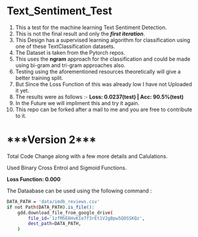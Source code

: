 # Text_Sentiment_Test

1) This a test for the machine learning Text Sentiment Detection.
2) This is not the final result and only the  ***first iteration***.
3) This Design has a supervised learning algorithm for classification using one of these TextClassification datasets.
4) The Dataset is taken from the Pytorch repos.
5) This uses the **ngram** approach for the classification and could be made using bi-gram and tri-gram approaches also.
6) Testing using the aforementioned resources theoretically will give a better training split.
7) But Since the Loss Function of this was already low I have not Uploaded it yet.
8) The  results were as follows :- **Loss: 0.0237(test)      |       Acc: 90.5%(test)**
9) In the Future we will impliment this and try it again.
10) This repo can be forked after a mail to me and you are free to contribute to it.


<h1>***Version 2***</h1>

Total Code Change along with a few more details and Calulations.

Used Binary Cross Entrol and Sigmoid Functions.

**Loss Function: 0.000**


The Dataabase can be used using the following command :

```sh
DATA_PATH = 'data/imdb_reviews.csv'
if not Path(DATA_PATH).is_file():
    gdd.download_file_from_google_drive(
        file_id='1zfM5E6HvKIe7f3rEt1V2gBpw5QOSSKQz',
        dest_path=DATA_PATH,
    )
```

